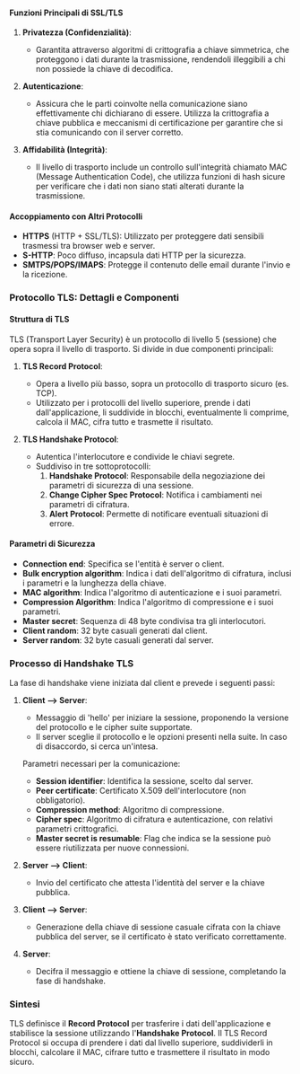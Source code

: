 #### Funzioni Principali di SSL/TLS

1. **Privatezza (Confidenzialità)**: 
   - Garantita attraverso algoritmi di crittografia a chiave simmetrica, che proteggono i dati durante la trasmissione, rendendoli illeggibili a chi non possiede la chiave di decodifica.

2. **Autenticazione**:
   - Assicura che le parti coinvolte nella comunicazione siano effettivamente chi dichiarano di essere. Utilizza la crittografia a chiave pubblica e meccanismi di certificazione per garantire che si stia comunicando con il server corretto.

3. **Affidabilità (Integrità)**:
   - Il livello di trasporto include un controllo sull'integrità chiamato MAC (Message Authentication Code), che utilizza funzioni di hash sicure per verificare che i dati non siano stati alterati durante la trasmissione.

#### Accoppiamento con Altri Protocolli

- **HTTPS** (HTTP + SSL/TLS): Utilizzato per proteggere dati sensibili trasmessi tra browser web e server.
- **S-HTTP**: Poco diffuso, incapsula dati HTTP per la sicurezza.
- **SMTPS/POPS/IMAPS**: Protegge il contenuto delle email durante l'invio e la ricezione.

### Protocollo TLS: Dettagli e Componenti

#### Struttura di TLS

TLS (Transport Layer Security) è un protocollo di livello 5 (sessione) che opera sopra il livello di trasporto. Si divide in due componenti principali:

1. **TLS Record Protocol**:
   - Opera a livello più basso, sopra un protocollo di trasporto sicuro (es. TCP).
   - Utilizzato per i protocolli del livello superiore, prende i dati dall'applicazione, li suddivide in blocchi, eventualmente li comprime, calcola il MAC, cifra tutto e trasmette il risultato.

2. **TLS Handshake Protocol**:
   - Autentica l'interlocutore e condivide le chiavi segrete.
   - Suddiviso in tre sottoprotocolli:
     1. **Handshake Protocol**: Responsabile della negoziazione dei parametri di sicurezza di una sessione.
     2. **Change Cipher Spec Protocol**: Notifica i cambiamenti nei parametri di cifratura.
     3. **Alert Protocol**: Permette di notificare eventuali situazioni di errore.

#### Parametri di Sicurezza

- **Connection end**: Specifica se l'entità è server o client.
- **Bulk encryption algorithm**: Indica i dati dell'algoritmo di cifratura, inclusi i parametri e la lunghezza della chiave.
- **MAC algorithm**: Indica l'algoritmo di autenticazione e i suoi parametri.
- **Compression Algorithm**: Indica l'algoritmo di compressione e i suoi parametri.
- **Master secret**: Sequenza di 48 byte condivisa tra gli interlocutori.
- **Client random**: 32 byte casuali generati dal client.
- **Server random**: 32 byte casuali generati dal server.

### Processo di Handshake TLS

La fase di handshake viene iniziata dal client e prevede i seguenti passi:

1. **Client --> Server**:
   - Messaggio di 'hello' per iniziare la sessione, proponendo la versione del protocollo e le cipher suite supportate.
   - Il server sceglie il protocollo e le opzioni presenti nella suite. In caso di disaccordo, si cerca un'intesa.

   Parametri necessari per la comunicazione:
   - **Session identifier**: Identifica la sessione, scelto dal server.
   - **Peer certificate**: Certificato X.509 dell'interlocutore (non obbligatorio).
   - **Compression method**: Algoritmo di compressione.
   - **Cipher spec**: Algoritmo di cifratura e autenticazione, con relativi parametri crittografici.
   - **Master secret is resumable**: Flag che indica se la sessione può essere riutilizzata per nuove connessioni.

2. **Server --> Client**:
   - Invio del certificato che attesta l'identità del server e la chiave pubblica.

3. **Client --> Server**:
   - Generazione della chiave di sessione casuale cifrata con la chiave pubblica del server, se il certificato è stato verificato correttamente.

4. **Server**:
   - Decifra il messaggio e ottiene la chiave di sessione, completando la fase di handshake.

### Sintesi

TLS definisce il **Record Protocol** per trasferire i dati dell'applicazione e stabilisce la sessione utilizzando l'**Handshake Protocol**. Il TLS Record Protocol si occupa di prendere i dati dal livello superiore, suddividerli in blocchi, calcolare il MAC, cifrare tutto e trasmettere il risultato in modo sicuro.